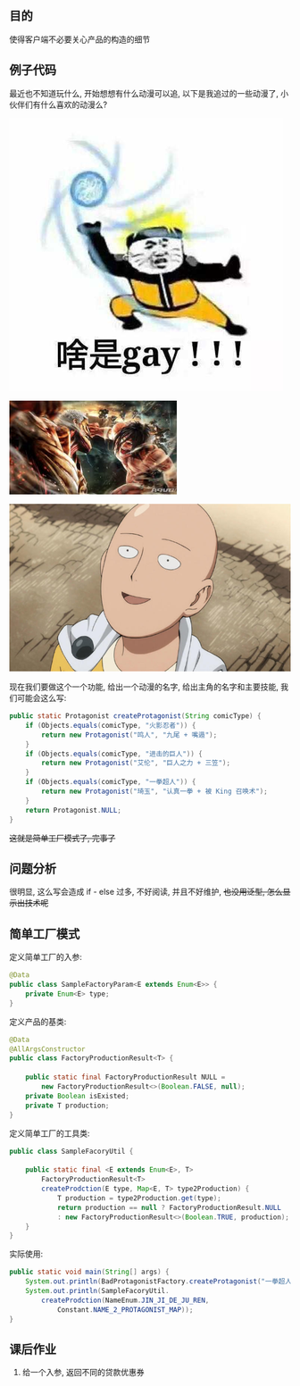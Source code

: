 ## 目的

使得客户端不必要关心产品的构造的细节

## 例子代码

最近也不知道玩什么, 开始想想有什么动漫可以追, 以下是我追过的一些动漫了, 小伙伴们有什么喜欢的动漫么?

![](/assets/2019113001.png)

![](/assets/2019113002.png)

![](/assets/2019113004.png)

现在我们要做这个一个功能, 给出一个动漫的名字, 给出主角的名字和主要技能, 我们可能会这么写:

```java
public static Protagonist createProtagonist(String comicType) {
    if (Objects.equals(comicType, "火影忍者")) {
        return new Protagonist("鸣人", "九尾 + 嘴遁");
    }
    if (Objects.equals(comicType, "进击的巨人")) {
        return new Protagonist("艾伦", "巨人之力 + 三笠");
    }
    if (Objects.equals(comicType, "一拳超人")) {
        return new Protagonist("琦玉", "认真一拳 + 被 King 召唤术");
    }
    return Protagonist.NULL;
}
```

~~这就是简单工厂模式了, 完事了~~

## 问题分析

很明显, 这么写会造成 if - else 过多, 不好阅读, 并且不好维护, ~~也没用泛型, 怎么显示出技术呢~~

## 简单工厂模式

定义简单工厂的入参:

```java
@Data
public class SampleFactoryParam<E extends Enum<E>> {
    private Enum<E> type;
}
```

定义产品的基类:

```java
@Data
@AllArgsConstructor
public class FactoryProductionResult<T> {

    public static final FactoryProductionResult NULL = 
        new FactoryProductionResult<>(Boolean.FALSE, null);
    private Boolean isExisted;
    private T production;
}
```

定义简单工厂的工具类:

```java
public class SampleFacoryUtil {

    public static final <E extends Enum<E>, T>
        FactoryProductionResult<T> 
        createProdction(E type, Map<E, T> type2Production) {
            T production = type2Production.get(type);
            return production == null ? FactoryProductionResult.NULL 
            : new FactoryProductionResult<>(Boolean.TRUE, production);
    }
}
```

实际使用:

```java
public static void main(String[] args) {
    System.out.println(BadProtagonistFactory.createProtagonist("一拳超人"));
    System.out.println(SampleFacoryUtil.
        createProdction(NameEnum.JIN_JI_DE_JU_REN, 
            Constant.NAME_2_PROTAGONIST_MAP));
}
```

## 课后作业

1. 给一个入参, 返回不同的贷款优惠券

























